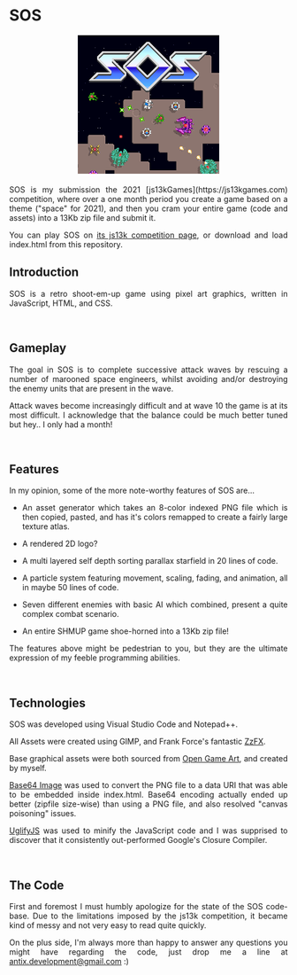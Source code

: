 <div style='text-align: justify;'>

# SOS

<div style="text-align: center;"><img src="postmortem/screenshot.png"></div>

<br>
SOS is my submission the 2021 [js13kGames](https://js13kgames.com) competition, where over a one month period you create a game based on a theme ("space" for 2021), and then you cram your entire game (code and assets) into a 13Kb zip file and submit it.

You can play SOS on [its js13k competition page](https://js13kgames.com/entries/sos), or download and load index.html from this repository.

## Introduction

SOS is a retro shoot-em-up game using pixel art graphics, written in JavaScript, HTML, and CSS.

<br>

## Gameplay

The goal in SOS is to complete successive attack waves by rescuing a number of marooned space engineers, whilst avoiding and/or destroying the enemy units that are present in the wave.

Attack waves become increasingly difficult and at wave 10 the game is at its most difficult. I acknowledge that the balance could be much better tuned but hey.. I only had a month!

<br>

## Features

In my opinion, some of the more note-worthy features of SOS are...

- An asset generator which takes an 8-color indexed PNG file which is then copied, pasted, and has it's colors remapped to create a fairly large texture atlas.

- A rendered 2D logo?

- A multi layered self depth sorting parallax starfield in 20 lines of code.

- A particle system featuring movement, scaling, fading, and animation, all in maybe 50 lines of code.

- Seven different enemies with basic AI which combined, present a quite complex combat scenario.

- An entire SHMUP game shoe-horned into a 13Kb zip file!

The features above might be pedestrian to you, but they are the ultimate expression of my feeble programming abilities.

<br>

## Technologies

SOS was developed using Visual Studio Code and Notepad++.

All Assets were created using GIMP, and Frank Force's fantastic [ZzFX](https://killedbyapixel.github.io/ZzFX/).

Base graphical assets were both sourced from [Open Game Art](https://opengameart.org/), and created by myself.

[Base64 Image](https://www.base64-image.de) was used to convert the PNG file to a data URI that was able to be embedded inside index.html. Base64 encoding actually ended up better (zipfile size-wise) than using a PNG file, and also resolved "canvas poisoning" issues.

[UglifyJS](https://github.com/mishoo/UglifyJS) was used to minify the JavaScript code and I was supprised to discover that it consistently out-performed Google's Closure Compiler.

<br>

## The Code

First and foremost I must humbly apologize for the state of the SOS code-base. Due to the limitations imposed by the js13k competition, it became kind of messy and not very easy to read quite quickly.

On the plus side, I'm always more than happy to answer any questions you might have regarding the code, just drop me a line at antix.development@gmail.com :)
